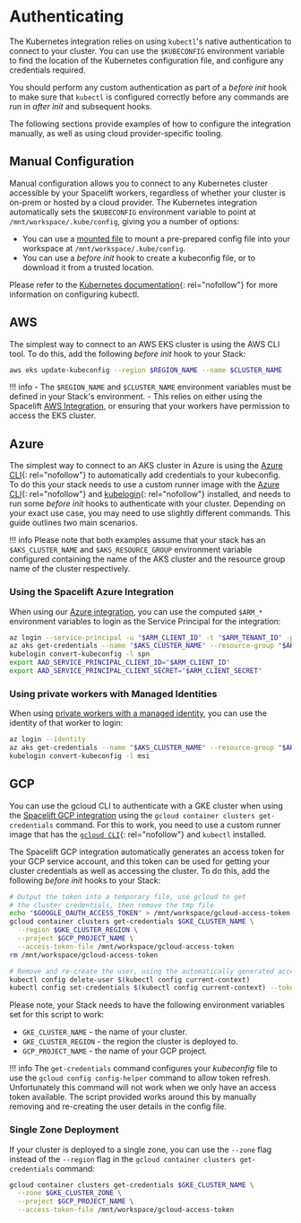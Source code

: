 # Authenticating

The Kubernetes integration relies on using `kubectl`'s native authentication to connect to your cluster. You can use the `$KUBECONFIG` environment variable to find the location of the Kubernetes configuration file, and configure any credentials required.

You should perform any custom authentication as part of a _before init_ hook to make sure that `kubectl` is configured correctly before any commands are run in _after init_ and subsequent hooks.

The following sections provide examples of how to configure the integration manually, as well as using cloud provider-specific tooling.

## Manual Configuration

Manual configuration allows you to connect to any Kubernetes cluster accessible by your Spacelift workers, regardless of whether your cluster is on-prem or hosted by a cloud provider. The Kubernetes integration automatically sets the `$KUBECONFIG` environment variable to point at `/mnt/workspace/.kube/config`, giving you a number of options:

- You can use a [mounted file](../../concepts/configuration/environment.md#mounted-files) to mount a pre-prepared config file into your workspace at `/mnt/workspace/.kube/config`.
- You can use a _before init_ hook to create a kubeconfig file, or to download it from a trusted location.

Please refer to the [Kubernetes documentation](https://kubernetes.io/docs/tasks/access-application-cluster/configure-access-multiple-clusters/){: rel="nofollow"} for more information on configuring kubectl.

## AWS

The simplest way to connect to an AWS EKS cluster is using the AWS CLI tool. To do this, add the following _before init_ hook to your Stack:

```bash
aws eks update-kubeconfig --region $REGION_NAME --name $CLUSTER_NAME
```

!!! info
    - The `$REGION_NAME` and `$CLUSTER_NAME` environment variables must be defined in your Stack's environment.
    - This relies on either using the Spacelift [AWS Integration](../../integrations/cloud-providers/aws.md), or ensuring that your workers have permission to access the EKS cluster.

## Azure

The simplest way to connect to an AKS cluster in Azure is using the [Azure CLI](https://docs.microsoft.com/en-us/cli/azure/){: rel="nofollow"} to automatically add credentials to your kubeconfig. To do this your stack needs to use a custom runner image with the [Azure CLI](https://github.com/Azure/azure-cli){: rel="nofollow"} and [kubelogin](https://github.com/Azure/kubelogin){: rel="nofollow"} installed, and needs to run some _before init_ hooks to authenticate with your cluster. Depending on your exact use case, you may need to use slightly different commands. This guide outlines two main scenarios.

!!! info
    Please note that both examples assume that your stack has an `$AKS_CLUSTER_NAME` and `$AKS_RESOURCE_GROUP` environment variable configured containing the name of the AKS cluster and the resource group name of the cluster respectively.

### Using the Spacelift Azure Integration

When using our [Azure integration](../../integrations/cloud-providers/azure.md#spacelift-managed-integration), you can use the computed `$ARM_*` environment variables to login as the Service Principal for the integration:

```bash
az login --service-principal -u "$ARM_CLIENT_ID" -t "$ARM_TENANT_ID" -p "$ARM_CLIENT_SECRET"
az aks get-credentials --name "$AKS_CLUSTER_NAME" --resource-group "$AKS_RESOURCE_GROUP"
kubelogin convert-kubeconfig -l spn
export AAD_SERVICE_PRINCIPAL_CLIENT_ID="$ARM_CLIENT_ID"
export AAD_SERVICE_PRINCIPAL_CLIENT_SECRET="$ARM_CLIENT_SECRET"
```

### Using private workers with Managed Identities

When using [private workers with a managed identity](../../integrations/cloud-providers/azure.md#managed-identities), you can use the identity of that worker to login:

```bash
az login --identity
az aks get-credentials --name "$AKS_CLUSTER_NAME" --resource-group "$AKS_RESOURCE_GROUP"
kubelogin convert-kubeconfig -l msi
```

## GCP

You can use the gcloud CLI to authenticate with a GKE cluster when using the [Spacelift GCP integration](../../integrations/cloud-providers/gcp.md) using the `gcloud container clusters get-credentials` command. For this to work, you need to use a custom runner image that has the [`gcloud CLI`](https://cloud.google.com/sdk/gcloud){: rel="nofollow"} and `kubectl` installed.

The Spacelift GCP integration automatically generates an access token for your GCP service account, and this token can be used for getting your cluster credentials as well as accessing the cluster. To do this, add the following _before init_ hooks to your Stack:

```bash
# Output the token into a temporary file, use gcloud to get
# the cluster credentials, then remove the tmp file
echo "$GOOGLE_OAUTH_ACCESS_TOKEN" > /mnt/workspace/gcloud-access-token
gcloud container clusters get-credentials $GKE_CLUSTER_NAME \
  --region $GKE_CLUSTER_REGION \
  --project $GCP_PROJECT_NAME \
  --access-token-file /mnt/workspace/gcloud-access-token
rm /mnt/workspace/gcloud-access-token

# Remove and re-create the user, using the automatically generated access token
kubectl config delete-user $(kubectl config current-context)
kubectl config set-credentials $(kubectl config current-context) --token=$GOOGLE_OAUTH_ACCESS_TOKEN
```

Please note, your Stack needs to have the following environment variables set for this script to work:

- `GKE_CLUSTER_NAME` - the name of your cluster.
- `GKE_CLUSTER_REGION` - the region the cluster is deployed to.
- `GCP_PROJECT_NAME` - the name of your GCP project.

!!! info
    The `get-credentials` command configures your _kubeconfig_ file to use the `gcloud config config-helper` command to allow token refresh. Unfortunately this command will not work when we only have an access token available. The script provided works around this by manually removing and re-creating the user details in the config file.

### Single Zone Deployment

If your cluster is deployed to a single zone, you can use the `--zone` flag instead of the `--region` flag in the `gcloud container clusters get-credentials` command:

```bash
gcloud container clusters get-credentials $GKE_CLUSTER_NAME \
  --zone $GKE_CLUSTER_ZONE \
  --project $GCP_PROJECT_NAME \
  --access-token-file /mnt/workspace/gcloud-access-token
```
